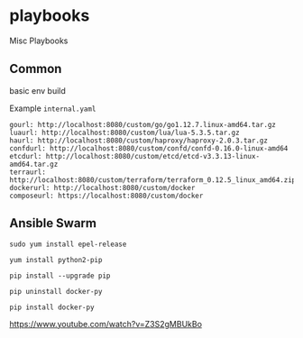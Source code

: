 # playbooks
Misc Playbooks

## Common
basic env build

Example `internal.yaml` 
```
gourl: http://localhost:8080/custom/go/go1.12.7.linux-amd64.tar.gz
luaurl: http://localhost:8080/custom/lua/lua-5.3.5.tar.gz
haurl: http://localhost:8080/custom/haproxy/haproxy-2.0.3.tar.gz
confdurl: http://localhost:8080/custom/confd/confd-0.16.0-linux-amd64
etcdurl: http://localhost:8080/custom/etcd/etcd-v3.3.13-linux-amd64.tar.gz
terraurl: http://localhost:8080/custom/terraform/terraform_0.12.5_linux_amd64.zip
dockerurl: http://localhost:8080/custom/docker
composeurl: https://localhost:8080/custom/docker

```

## Ansible Swarm

```
sudo yum install epel-release

yum install python2-pip

pip install --upgrade pip

pip uninstall docker-py

pip install docker-py
```

https://www.youtube.com/watch?v=Z3S2gMBUkBo

